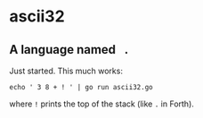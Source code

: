 # ascii32
## A language named ` `.

Just started.  This much works:

```
echo ' 3 8 + ! ' | go run ascii32.go
```

where `!` prints the top of the stack (like `.` in Forth).

